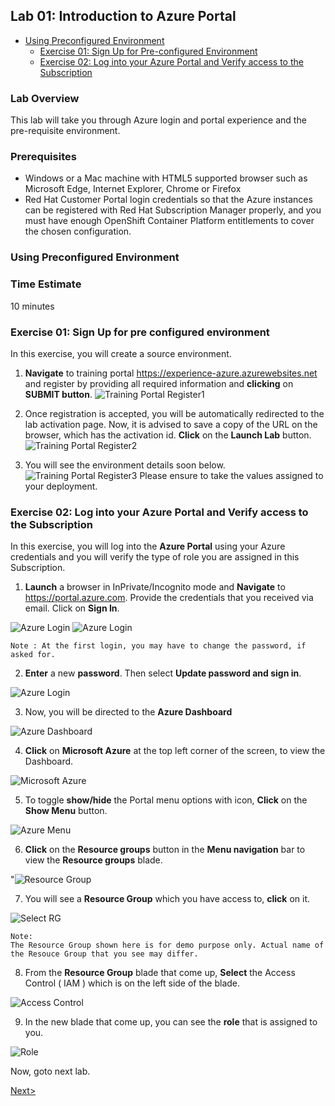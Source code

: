  ## Lab 01: Introduction to Azure Portal
 - [Using Preconfigured Environment](#using-preconfigured-environment)
   * [Exercise 01: Sign Up for Pre-configured Environment](#exercise-01-sign-up-for-pre-configured-environment)
   * [Exercise 02: Log into your Azure Portal and Verify access to the Subscription](#exercise-02-log-into-your-azure-portal-and-verify-access-to-the-subscription)
  
### Lab Overview
This lab will take you through Azure login and portal experience and the pre-requisite environment.


### Prerequisites
-	Windows or a Mac machine with HTML5 supported browser such as Microsoft Edge, Internet Explorer, Chrome or Firefox
-	Red Hat Customer Portal login credentials so that the Azure instances can be registered with Red Hat Subscription Manager properly, and you must have enough OpenShift Container Platform entitlements to cover the chosen configuration.


### Using Preconfigured Environment

### Time Estimate

10 minutes

### Exercise 01: Sign Up for pre configured environment

In this exercise, you will create a source environment.
1.	**Navigate** to training portal https://experience-azure.azurewebsites.net and register by providing all required information and **clicking** on **SUBMIT button**.
![Training Portal Register1](../images/2odl_register.jpg)

2. Once registration is accepted, you will be automatically redirected to the lab activation page. Now, it is advised to save a copy of the URL on the browser, which has the activation id. **Click** on the **Launch Lab** button.
![Training Portal Register2](../images/2odl_register2.jpg)

3. You will see the environment details soon below.
![Training Portal Register3](../images/2odl_register3.jpg)
Please ensure to take the values assigned to your deployment.


### Exercise 02: Log into your Azure Portal and Verify access to the Subscription

In this exercise, you will log into the **Azure Portal** using your Azure credentials and you will verify the type of role you are assigned in this Subscription.
1.	**Launch** a browser in InPrivate/Incognito mode and **Navigate** to https://portal.azure.com. Provide the credentials that you received via email. Click on **Sign In**.

![Azure Login](../images/3azure_login.jpg)
![Azure Login](../images/3azure_login1.jpg)

```
Note : At the first login, you may have to change the password, if asked for.
```

2.	**Enter** a new **password**. Then select **Update password and sign in**.

![Azure Login](../images/4update_password.jpg)

3.	Now, you will be directed to the **Azure Dashboard**

![Azure Dashboard](../images/6azure_dashboard.jpg)

4. **Click** on **Microsoft Azure** at the top left corner of the screen, to view the Dashboard.

![Microsoft Azure](../images/7microsoftazure.jpg)

5.	To toggle **show/hide** the Portal menu options with icon, **Click** on the **Show Menu** button. 

![Azure Menu](../images/8azure_menu.jpg)

6.	**Click** on the **Resource groups** button in the **Menu navigation** bar to view the **Resource groups** blade.

"![Resource Group](../images/9resourcegroup.jpg)

7.	You will see a **Resource Group** which you have access to, **click** on it.

![Select RG](../images/10select_rg.jpg)

```
Note:
The Resource Group shown here is for demo purpose only. Actual name of the Resouce Group that you see may differ.
```

8.	From the **Resource Group** blade that come up, **Select** the Access Control ( IAM ) which is on the left side of the blade.

![Access Control](../images/11access_control.jpg)

9.	In the new blade that come up, you can see the **role** that is assigned to you.

![Role](../images/12role.jpg)

Now, goto next lab.

[Next>](/docs/Lab%2002:%20Deploying-OpenShift-cluster-using-ARM-templates.md)


